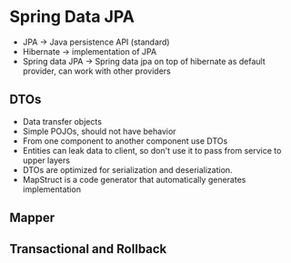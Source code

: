 # Spring Data JPA

- JPA -> Java persistence API (standard)
- Hibernate -> implementation of JPA
- Spring data JPA -> Spring data jpa on top of hibernate as default provider, can work with other providers

## DTOs

- Data transfer objects
- Simple POJOs, should not have behavior
- From one component to another component use DTOs
- Entities can leak data to client, so don't use it to pass from service to upper layers
- DTOs are optimized for serialization and deserialization.
- MapStruct is a code generator that automatically generates implementation

## Mapper

## Transactional and Rollback
